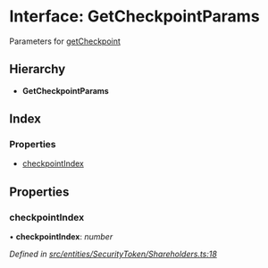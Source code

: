 # Interface: GetCheckpointParams

Parameters for [getCheckpoint](../classes/_polymathbase_.polymathbase.md#getcheckpoint)

## Hierarchy

- **GetCheckpointParams**

## Index

### Properties

- [checkpointIndex](_entities_securitytoken_shareholders_.getcheckpointparams.md#checkpointindex)

## Properties

### checkpointIndex

• **checkpointIndex**: _number_

_Defined in [src/entities/SecurityToken/Shareholders.ts:18](https://github.com/PolymathNetwork/polymath-sdk/blob/d80c6e9/src/entities/SecurityToken/Shareholders.ts#L18)_
